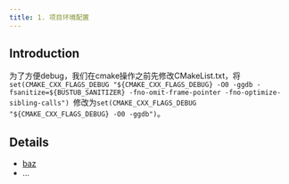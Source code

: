```yaml
---
title: 1. 项目环境配置
---
```


## Introduction

为了方便debug，我们在cmake操作之前先修改CMakeList.txt，将`set(CMAKE_CXX_FLAGS_DEBUG "${CMAKE_CXX_FLAGS_DEBUG} -O0 -ggdb -fsanitize=${BUSTUB_SANITIZER} -fno-omit-frame-pointer -fno-optimize-sibling-calls")
`修改为`set(CMAKE_CXX_FLAGS_DEBUG "${CMAKE_CXX_FLAGS_DEBUG} -O0 -ggdb")`。

## Details

- [baz](baz.md)
- ...
